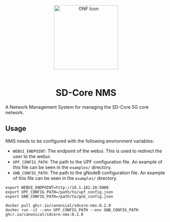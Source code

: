 <div align="center">
  <img src="./onf-icon.svg" alt="ONF Icon" width="200" height="200">
</div>
<br/>
<div align="center">
  <h1>SD-Core NMS</h1>
</div>

A Network Management System for managing the SD-Core 5G core network.

## Usage

NMS needs to be configured with the following environment variables:
- `WEBUI_ENDPOINT`: The endpoint of the webui. This is used to redirect the user to the webui.
- `UPF_CONFIG_PATH`: The path to the UPF configuration file. An example of this file can be seen in the `examples/` directory.
- `GNB_CONFIG_PATH`: The path to the gNodeB configuration file. An example of this file can be seen in the `examples/` directory.

```console
export WEBUI_ENDPOINT=http://10.1.182.28:5000
export UPF_CONFIG_PATH=/path/to/upf_config.json
export GNB_CONFIG_PATH=/path/to/gnb_config.json

docker pull ghcr.io/canonical/sdcore-nms:0.2.0
docker run -it --env UPF_CONFIG_PATH --env GNB_CONFIG_PATH ghcr.io/canonical/sdcore-nms:0.2.0
```
